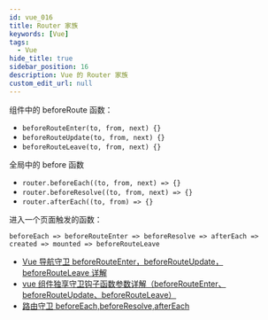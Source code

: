 ```yaml
---
id: vue_016
title: Router 家族
keywords: [Vue]
tags:
  - Vue
hide_title: true
sidebar_position: 16
description: Vue 的 Router 家族
custom_edit_url: null
---
```


组件中的 beforeRoute 函数：

- `beforeRouteEnter(to, from, next) {}`
- `beforeRouteUpdate(to, from, next) {}`
- `beforeRouteLeave(to, from, next) {}`

全局中的 before 函数

- `router.beforeEach((to, from, next) => {}`
- `router.beforeResolve((to, from, next) => {}`
- `router.afterEach((to, from) => {}`

进入一个页面触发的函数：

`beforeEach => beforeRouteEnter => beforeResolve => afterEach => created => mounted => beforeRouteLeave`

- [Vue 导航守卫 beforeRouteEnter，beforeRouteUpdate，beforeRouteLeave 详解](https://blog.csdn.net/qq_43196107/article/details/90235110)
- [vue 组件独享守卫钩子函数参数详解（beforeRouteEnter、beforeRouteUpdate、beforeRouteLeave）](https://www.cnblogs.com/lhl66/p/9195901.html)
- [路由守卫 beforeEach,beforeResolve,afterEach](https://www.jianshu.com/p/e5e0d5d4e689)
